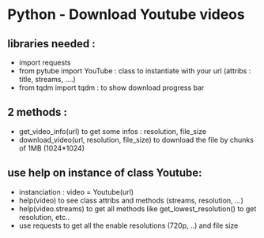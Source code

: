# Python - Download Youtube videos   

## libraries needed :
- import requests
- from pytube import YouTube : class to instantiate with your url (attribs : title, streams, ....)
- from tqdm import tqdm : to show download progress bar

## 2 methods :
- get_video_info(url) to get some infos : resolution, file_size
- download_video(url, resolution, file_size) to download the file by chunks of 1MB (1024*1024)

## use help on instance of class Youtube:
- instanciation : video = Youtube(url)
- help(video) to see class attribs and methods (streams, resolution, ...)
- help(video.streams) to get all methods like get_lowest_resolution() to get resolution, etc..
- use requests to get all the enable resolutions (720p, ..) and file size

